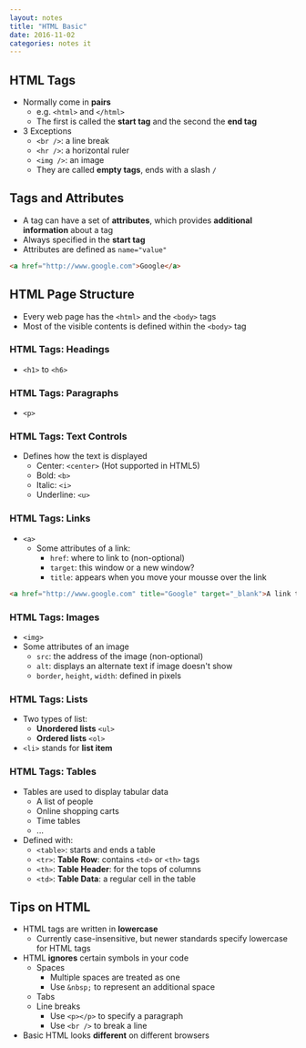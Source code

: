 ```yaml
---
layout: notes
title: "HTML Basic"
date: 2016-11-02
categories: notes it
---
```


## HTML Tags

- Normally come in **pairs**
    - e.g. `<html>` and `</html>`
    - The first is called the **start tag** and the second the **end tag**
- 3 Exceptions
    - `<br />`: a line break
    - `<hr />`: a horizontal ruler
    - `<img />`: an image
    - They are called **empty tags**, ends with a slash `/`

## Tags and Attributes

- A tag can have a set of **attributes**, which provides **additional information** about a tag
- Always specified in the **start tag**
- Attributes are defined as `name="value"`

```html
<a href="http://www.google.com">Google</a>
```

## HTML Page Structure

- Every web page has the `<html>` and the `<body>` tags
- Most of the visible contents is defined within the `<body>` tag

### HTML Tags: Headings

- `<h1>` to `<h6>`

### HTML Tags: Paragraphs

- `<p>`

### HTML Tags: Text Controls

- Defines how the text is displayed
    - Center: `<center>` (Hot supported in HTML5)
    - Bold: `<b>`
    - Italic: `<i>`
    - Underline: `<u>`

### HTML Tags: Links

- `<a>`
    - Some attributes of a link:
        - `href`: where to link to (non-optional)
        - `target`: this window or a new window?
        - `title`: appears when you move your mousse over the link

```html
<a href="http://www.google.com" title="Google" target="_blank">A link to Google</a>
```

### HTML Tags: Images

- `<img>`
- Some attributes of an image
    - `src`: the address of the image (non-optional)
    - `alt`: displays an alternate text if image doesn't show
    - `border`, `height`, `width`: defined in pixels

### HTML Tags: Lists

- Two types of list:
    - **Unordered lists** `<ul>`
    - **Ordered lists** `<ol>`
- `<li>` stands for **list item**

### HTML Tags: Tables

- Tables are used to display tabular data
    - A list of people
    - Online shopping carts
    - Time tables
    - ...
- Defined with:
    - `<table>`: starts and ends a table
    - `<tr>`: **Table Row**: contains `<td>` or `<th>` tags
    - `<th>`: **Table Header**: for the tops of columns
    - `<td>`: **Table Data**: a regular cell in the table

## Tips on HTML

- HTML tags are written in **lowercase**
    - Currently case-insensitive, but newer standards specify lowercase for HTML tags
- HTML **ignores** certain symbols in your code
    - Spaces
        - Multiple spaces are treated as one
        - Use `&nbsp;` to represent an additional space
    - Tabs
    - Line breaks
        - Use `<p></p>` to specify a paragraph
        - Use `<br />` to break a line
- Basic HTML looks **different** on different browsers
